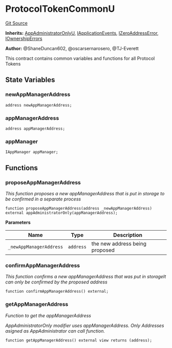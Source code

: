 # ProtocolTokenCommonU
[Git Source](https://github.com/thrackle-io/tron/blob/a0e7b20980bb06404eb010a144cfad3764962831/src/client/token/ProtocolTokenCommonU.sol)

**Inherits:**
[AppAdministratorOnlyU](/src/protocol/economic/AppAdministratorOnlyU.sol/contract.AppAdministratorOnlyU.md), [IApplicationEvents](/src/common/IEvents.sol/interface.IApplicationEvents.md), [IZeroAddressError](/src/common/IErrors.sol/interface.IZeroAddressError.md), [IOwnershipErrors](/src/common/IErrors.sol/interface.IOwnershipErrors.md)

**Author:**
@ShaneDuncan602, @oscarsernarosero, @TJ-Everett

This contract contains common variables and functions for all Protocol Tokens


## State Variables
### newAppManagerAddress

```solidity
address newAppManagerAddress;
```


### appManagerAddress

```solidity
address appManagerAddress;
```


### appManager

```solidity
IAppManager appManager;
```


## Functions
### proposeAppManagerAddress

*This function proposes a new appManagerAddress that is put in storage to be confirmed in a separate process*


```solidity
function proposeAppManagerAddress(address _newAppManagerAddress) external appAdministratorOnly(appManagerAddress);
```
**Parameters**

|Name|Type|Description|
|----|----|-----------|
|`_newAppManagerAddress`|`address`|the new address being proposed|


### confirmAppManagerAddress

*This function confirms a new appManagerAddress that was put in storageIt can only be confirmed by the proposed address*


```solidity
function confirmAppManagerAddress() external;
```

### getAppManagerAddress

*Function to get the appManagerAddress*

*AppAdministratorOnly modifier uses appManagerAddress. Only Addresses asigned as AppAdministrator can call function.*


```solidity
function getAppManagerAddress() external view returns (address);
```

